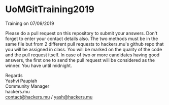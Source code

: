 # UoMGitTraining2019
Training on 07/09/2019

Please do a pull request on this repository to submit your answers. Don't forget to enter your contact details also. The two methods must be in the same file but from 2 different pull requests to hackers.mu's github repo that you will be assigned in class.
You will be marked on the quality of the code and the pull request itself. In case of two or more candidates having good answers, the first one to send the pull request will be considered as the winner. You have until midnight.

Regards  
Yashvi Paupiah  
Community Manager  
hackers.mu  
contact@hackers.mu / yash@hackers.mu  
